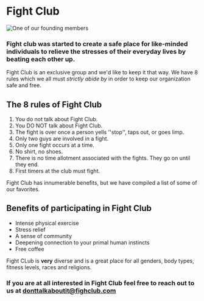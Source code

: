 # Fight Club

![One of our founding members](https://img.huffingtonpost.com/asset/5bb49916220000ba01dc2840.jpeg?ops=scalefit_720_noupscale)

### Fight club was started to create a safe place for like-minded individuals to relieve the stresses of their everyday lives by beating each other up.

Fight Club is an exclusive group and we'd like to keep it that way. We have 8 rules which we all must _strictly abide by_ in order to keep our organization safe and free.

## The 8 rules of Fight Club

1. You do not talk about Fight Club.
2. You DO NOT talk about Fight Club.
3. The fight is over once a person yells ''stop'', taps out, or goes limp.
4. Only two guys are involved in a fight.
5. Only one fight occurs at a time.
6. No shirt, no shoes.
7. There is no time allotment associated with the fights. They go on until they end.
8. First timers at the club must fight.

Fight Club has innumerable benefits, but we have compiled a list of some of our favorites.

## Benefits of participating in Fight Club

* Intense physical exercise
* Stress relief
* A sense of community
* Deepening connection to your primal human instincts
* Free coffee

Fight CLub is **very** diverse and is a great place for all genders, body types, fitness levels, races and religions.

### If you are at all interested in Fight Club feel free to reach out to us at donttalkaboutit@fighclub.com
